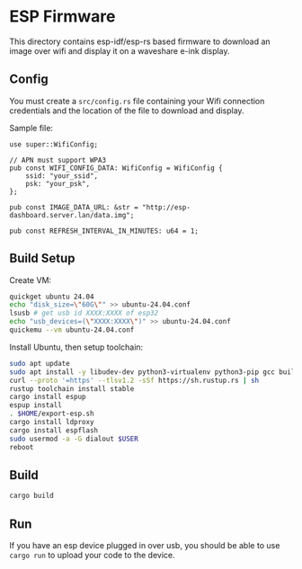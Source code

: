# ESP Firmware

This directory contains esp-idf/esp-rs based firmware to download an image over wifi and display it on a waveshare e-ink display.

## Config

You must create a `src/config.rs` file containing your Wifi connection credentials and the location of the file to download and display.

Sample file:

```
use super::WifiConfig;

// APN must support WPA3
pub const WIFI_CONFIG_DATA: WifiConfig = WifiConfig {
    ssid: "your_ssid",
    psk: "your_psk",
};

pub const IMAGE_DATA_URL: &str = "http://esp-dashboard.server.lan/data.img";

pub const REFRESH_INTERVAL_IN_MINUTES: u64 = 1;
```


## Build Setup

Create VM:

```sh
quickget ubuntu 24.04
echo "disk_size=\"60G\"" >> ubuntu-24.04.conf
lsusb # get usb id XXXX:XXXX of esp32
echo "usb_devices=(\"XXXX:XXXX\")" >> ubuntu-24.04.conf
quickemu --vm ubuntu-24.04.conf
```

Install Ubuntu, then setup toolchain:

```sh
sudo apt update
sudo apt install -y libudev-dev python3-virtualenv python3-pip gcc build-essential curl pkg-config git
curl --proto '=https' --tlsv1.2 -sSf https://sh.rustup.rs | sh
rustup toolchain install stable
cargo install espup
espup install
. $HOME/export-esp.sh
cargo install ldproxy
cargo install espflash
sudo usermod -a -G dialout $USER
reboot
```

## Build

```sh
cargo build
```

## Run

If you have an esp device plugged in over usb, you should be able to use `cargo run` to upload your code to the device.
